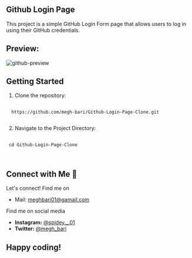 ## Github Login Page

This project is a simple GitHub Login Form page that allows users to log in using their GitHub credentials.

## Preview:

![github-preview](https://github.com/megh-bari/github-login-form-clone/assets/142393952/6de20684-941c-4454-bae4-9800e5e17597)


## Getting Started
1. Clone the repository:
<pre>
    <code id="your-code-block-id">
  https://github.com/megh-bari/Github-Login-Page-Clone.git
    </code>
</pre>
2. Navigate to the Project Directory:
<pre>
    <code>
 cd Github-Login-Page-Clone
    </code>
 
</pre>


## Connect with Me 🤝
Let's connect! Find me on
- Mail: meghbari01@gamail.com
  
Find me on social media
- **Instagram:** [@spidey._.01](https://www.instagram.com/spidey._.01/)
- **Twitter:** [@megh_bari](https://twitter.com/megh_bari/)

## Happy coding!
